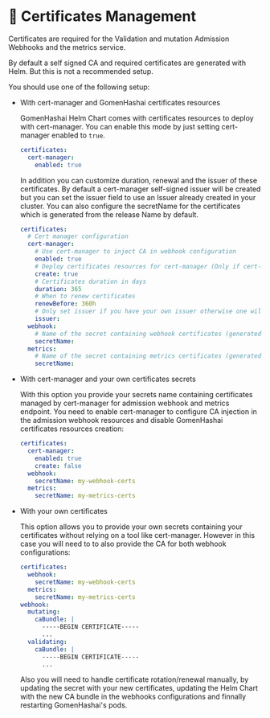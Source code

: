 # 🔐 Certificates Management

Certificates are required for the Validation and mutation Admission Webhooks and the metrics service.

By default a self signed CA and required certificates are generated with Helm.
But this is not a recommended setup.

You should use one of the following setup:

- With cert-manager and GomenHashai certificates resources

    GomenHashai Helm Chart comes with certificates resources to deploy with cert-manager. You can enable this mode by just setting cert-manager enabled to `true`.

    ```yaml
    certificates:
      cert-manager:
        enabled: true
    ```

    In addition you can customize duration, renewal and the issuer of these certificates.
    By default a cert-manager self-signed issuer will be created but you can set the issuer field to use an Issuer already created in your cluster.
    You can also configure the secretName for the certificates which is generated from the release Name by default.

    ```yaml
    certificates:
      # Cert manager configuration
      cert-manager:
        # Use cert-manager to inject CA in webhook configuration
        enabled: true
        # Deploy certificates resources for cert-manager (Only if cert-manager is enabled, disable creation if you provide your own certificates from a secret)
        create: true
        # Certificates duration in days
        duration: 365
        # When to renew certificates
        renewBefore: 360h
        # Only set issuer if you have your own issuer otherwise one will be created (if create is true)
        issuer:
      webhook:
        # Name of the secret containing webhook certificates (generated if empty)
        secretName:
      metrics:
        # Name of the secret containing metrics certificates (generated if empty)
        secretName:
    ```

- With cert-manager and your own certificates secrets

    With this option you provide your secrets name containing certificates managed by cert-manager for admission webhook and metrics endpoint.
    You need to enable cert-manager to configure CA injection in the admission webhook resources and disable GomenHashai certificates resources creation:

    ```yaml
    certificates:
      cert-manager:
        enabled: true
        create: false
      webhook:
        secretName: my-webhook-certs
      metrics:
        secretName: my-metrics-certs
    ```

- With your own certificates

    This option allows you to provide your own secrets containing your certificates without relying on a tool like cert-manager.
    However in this case you will need to to also provide the CA for both webhook configurations:

    ```yaml
    certificates:
      webhook:
        secretName: my-webhook-certs
      metrics:
        secretName: my-metrics-certs
    webhook:
      mutating:
        caBundle: |
          -----BEGIN CERTIFICATE-----
          ...
      validating:
        caBundle: |
          -----BEGIN CERTIFICATE-----
          ...
    ```

    Also you will need to handle certificate rotation/renewal manually, by updating the secret with your new certificates, updating the Helm Chart with the new CA bundle in the webhooks configurations and finnally restarting GomenHashai's pods.

